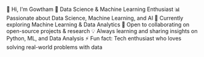 👋 Hi, I'm Gowtham
🚀 Data Science & Machine Learning Enthusiast
📊 Passionate about Data Science, Machine Learning, and AI
🎯 Currently exploring Machine Learning & Data Analytics
🤝 Open to collaborating on open-source projects & research
💡 Always learning and sharing insights on Python, ML, and Data Analysis
⚡ Fun fact: Tech enthusiast who loves solving real-world problems with data
